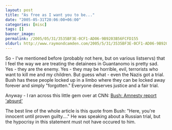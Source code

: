 ```yaml
---
layout: post
title: "As free as I want you to be..."
date: "2005-05-31T20:06:00+06:00"
categories: [misc]
tags: []
banner_image: 
permalink: /2005/05/31/3535BF3E-0CF1-AD06-9B9203B56FCFD155
oldurl: http://www.raymondcamden.com/2005/5/31/3535BF3E-0CF1-AD06-9B9203B56FCFD155
---
```


So - I've mentioned before (probably not here, but on various listservs) that I feel the way we are treating the detainees in Guantanomo is pretty sad. Yes - they are the enemy. Yes - they may be horrible, evil, terrorists who want to kill me and my children. But guess what - even the Nazis got a trial. Bush has these people locked up in a limbo where they can be locked away forever and simply "forgotten." Everyone deserves justice and a fair trial.

Anyway - I ran across this little gem over at CNN: <a href="http://www.cnn.com/2005/POLITICS/05/31/bush.newsconference.ap/index.html">Bush: Amnesty report 'absurd'</a>

The best line of the whole article is this quote from Bush: "Here, you're innocent until proven guilty...." He was speaking about a Russian trial, but the hypocrisy in this statement must not have occured to him.